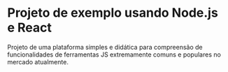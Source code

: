 # Projeto de exemplo usando Node.js e React

Projeto de uma plataforma simples e didática para compreensão de funcionalidades de ferramentas JS extremamente comuns e populares no mercado atualmente.